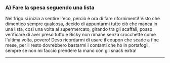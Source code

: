 ### A) Fare la spesa seguendo una lista

Nel frigo si inizia a sentire l'eco, perciò è ora di fare rifornimenti!
Visto che dimentico sempre qualcosa, decido di appuntarmi tutto ciò che manca in una lista, 
così una volta al supermercato, girando tra gli scaffali, posso verificare di aver preso tutto e 
Ricky non rimane senza crocchette come l'ultima volta, povero! Devo ricordarmi di usare il coupon 
che scade a fine mese, per il resto dovrebbero bastarmi i contanti che ho in portafogli, sempre se 
non mi faccio prendere la mano con gli snack extra!

---
